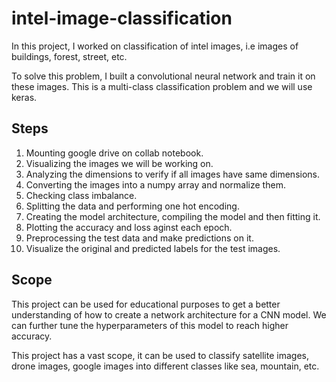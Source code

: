 # intel-image-classification
In this project, I worked on classification of intel images, i.e images of buildings, forest, street, etc. 

To solve this problem, I built a convolutional neural network and train it on these images. This is a multi-class classification problem and we will use keras. 

## Steps
1. Mounting google drive on collab notebook. 
2. Visualizing the images we will be working on.
3. Analyzing the dimensions to verify if all images have same dimensions. 
4. Converting the images into a numpy array and normalize them. 
5. Checking class imbalance. 
6. Splitting the data and performing one hot encoding.
7. Creating the model architecture, compiling the model and then fitting it. 
8. Plotting the accuracy and loss aginst each epoch. 
9. Preprocessing the test data and make predictions on it.
10. Visualize the original and predicted labels for the test images. 

## Scope
This project can be used for educational purposes to get a better understanding of how to create a network architecture for a CNN model. We can further tune the hyperparameters of this model to reach higher accuracy. 

This project has a vast scope, it can be used to classify satellite images, drone images, google images into different classes like sea, mountain, etc.

